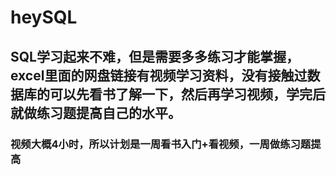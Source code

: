 # heySQL
## SQL学习起来不难，但是需要多多练习才能掌握，excel里面的网盘链接有视频学习资料，没有接触过数据库的可以先看书了解一下，然后再学习视频，学完后就做练习题提高自己的水平。
### 视频大概4小时，所以计划是一周看书入门+看视频，一周做练习题提高
